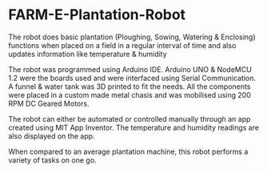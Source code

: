 # FARM-E-Plantation-Robot
The robot does basic plantation (Ploughing, Sowing, Watering &amp; Enclosing) functions when placed on a field in a regular interval of time and also updates information like temperature &amp; humidity

The robot was programmed using Arduino IDE.
Arduino UNO & NodeMCU 1.2 were the boards used and were interfaced using Serial Communication. A funnel & water tank was 3D printed to fit the needs. All the components were placed in a custom made metal chasis and was mobilised using 200 RPM DC Geared Motors.

The robot can either be automated or controlled manually through an app created using MIT App Inventor. The temperature and humidity readings are also displayed on the app.

When compared to an average plantation machine, this robot performs a variety of tasks on one go.

